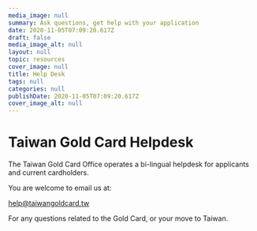 ```yaml
---
media_image: null
summary: Ask questions, get help with your application
date: 2020-11-05T07:09:20.617Z
draft: false
media_image_alt: null
layout: null
topic: resources
cover_image: null
title: Help Desk
tags: null
categories: null
publishDate: 2020-11-05T07:09:20.617Z
cover_image_alt: null
---
```

# Taiwan Gold Card Helpdesk

The Taiwan Gold Card Office operates a bi-lingual helpdesk for applicants and current cardholders.

You are welcome to email us at:

help@taiwangoldcard.tw

For any questions related to the Gold Card, or your move to Taiwan.